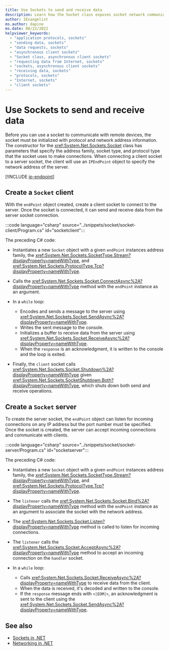 ```yaml
---
title: Use Sockets to send and receive data
description: Learn how the Socket class exposes socket network communication functionality in .NET.
author: IEvangelist
ms.author: dapine
ms.date: 08/22/2022
helpviewer_keywords:
  - "application protocols, sockets"
  - "sending data, sockets"
  - "data requests, sockets"
  - "asynchronous client sockets"
  - "Socket class, asynchronous client sockets"
  - "requesting data from Internet, sockets"
  - "sockets, asynchronous client sockets"
  - "receiving data, sockets"
  - "protocols, sockets"
  - "Internet, sockets"
  - "client sockets"
---
```


# Use Sockets to send and receive data

Before you can use a socket to communicate with remote devices, the socket must be initialized with protocol and network address information. The constructor for the <xref:System.Net.Sockets.Socket> class has parameters that specify the address family, socket type, and protocol type that the socket uses to make connections. When connecting a client socket to a server socket, the client will use an `IPEndPoint` object to specify the network address of the server.

[!INCLUDE [ip-endpoint](../includes/ip-endpoint.md)]

## Create a `Socket` client

With the `endPoint` object created, create a client socket to connect to the server. Once the socket is connected, it can send and receive data from the server socket connection.

:::code language="csharp" source="../snippets/socket/socket-client/Program.cs" id="socketclient":::

The preceding C# code:

- Instantiates a new `Socket` object with a given `endPoint` instances address family, the <xref:System.Net.Sockets.SocketType.Stream?displayProperty=nameWithType>, and <xref:System.Net.Sockets.ProtocolType.Tcp?displayProperty=nameWithType>.
- Calls the <xref:System.Net.Sockets.Socket.ConnectAsync%2A?displayProperty=nameWithType> method with the `endPoint` instance as an argument.
- In a `while` loop:

  - Encodes and sends a message to the server using <xref:System.Net.Sockets.Socket.SendAsync%2A?displayProperty=nameWithType>.
  - Writes the sent message to the console.
  - Initializes a buffer to receive data from the server using <xref:System.Net.Sockets.Socket.ReceiveAsync%2A?displayProperty=nameWithType>.
  - When the `response` is an acknowledgment, it is written to the console and the loop is exited.

- Finally, the `client` socket calls <xref:System.Net.Sockets.Socket.Shutdown%2A?displayProperty=nameWithType> given <xref:System.Net.Sockets.SocketShutdown.Both?displayProperty=nameWithType>, which shuts down both send and receive operations.

## Create a `Socket` server

To create the server socket, the `endPoint` object can listen for incoming connections on any IP address but the port number must be specified. Once the socket is created, the server can accept incoming connections and communicate with clients.

:::code language="csharp" source="../snippets/socket/socket-server/Program.cs" id="socketserver":::

The preceding C# code:

- Instantiates a new `Socket` object with a given `endPoint` instances address family, the <xref:System.Net.Sockets.SocketType.Stream?displayProperty=nameWithType>, and <xref:System.Net.Sockets.ProtocolType.Tcp?displayProperty=nameWithType>.
- The `listener` calls the <xref:System.Net.Sockets.Socket.Bind%2A?displayProperty=nameWithType> method with the `endPoint` instance as an argument to associate the socket with the network address.
- The <xref:System.Net.Sockets.Socket.Listen?displayProperty=nameWithType> method is called to listen for incoming connections.
- The `listener` calls the <xref:System.Net.Sockets.Socket.AcceptAsync%2A?displayProperty=nameWithType> method to accept an incoming connection on the `handler` socket.
- In a `while` loop:

  - Calls <xref:System.Net.Sockets.Socket.ReceiveAsync%2A?displayProperty=nameWithType> to receive data from the client.
  - When the data is received, it's decoded and written to the console.
  - If the `response` message ends with `<|EOM|>`, an acknowledgment is sent to the client using the <xref:System.Net.Sockets.Socket.SendAsync%2A?displayProperty=nameWithType>.

## See also

- [Sockets in .NET](sockets-overview.md)
- [Networking in .NET](../overview.md)
